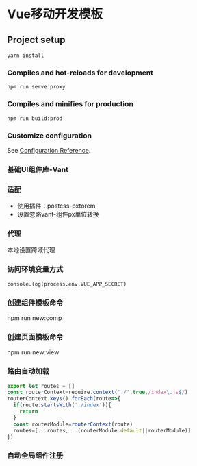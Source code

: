 # Vue移动开发模板

## Project setup
```
yarn install
```

### Compiles and hot-reloads for development
```
npm run serve:proxy
```

### Compiles and minifies for production
```
npm run build:prod
```

### Customize configuration
See [Configuration Reference](https://cli.vuejs.org/zh/config/).

### 基础UI组件库-Vant

### 适配
* 使用插件：postcss-pxtorem
* 设置忽略vant-组件px单位转换

### 代理
本地设置跨域代理
### 访问环境变量方式
 `console.log(process.env.VUE_APP_SECRET)`
### 创建组件模板命令
npm run new:comp
### 创建页面模板命令
npm run new:view
### 路由自动加载
```js
export let routes = []
const routerContext=require.context('./',true,/index\.js$/)
routerContext.keys().forEach(route=>{
  if(route.startsWith('./index')){
    return
  }
  const routerModule=routerContext(route)
  routes=[...routes,...(routerModule.default||routerModule)]
})
```
### 自动全局组件注册